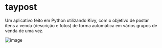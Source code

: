 # taypost
Um aplicativo feito em Python utilizando Kivy, com o objetivo de postar itens a venda (descrição e fotos) de forma automática em vários grupos de venda de uma vez.

![image](https://user-images.githubusercontent.com/102233091/228336740-8f6d1ff4-2650-4923-9828-08ed099a62b0.png)
